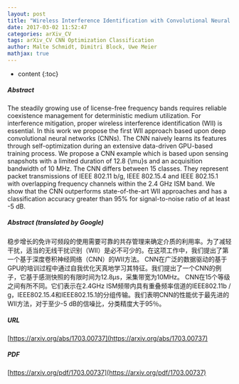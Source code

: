 ```yaml
---
layout: post
title: "Wireless Interference Identification with Convolutional Neural Networks"
date: 2017-03-02 11:52:47
categories: arXiv_CV
tags: arXiv_CV CNN Optimization Classification
author: Malte Schmidt, Dimitri Block, Uwe Meier
mathjax: true
---
```


* content
{:toc}

##### Abstract
The steadily growing use of license-free frequency bands requires reliable coexistence management for deterministic medium utilization. For interference mitigation, proper wireless interference identification (WII) is essential. In this work we propose the first WII approach based upon deep convolutional neural networks (CNNs). The CNN naively learns its features through self-optimization during an extensive data-driven GPU-based training process. We propose a CNN example which is based upon sensing snapshots with a limited duration of 12.8 {\mu}s and an acquisition bandwidth of 10 MHz. The CNN differs between 15 classes. They represent packet transmissions of IEEE 802.11 b/g, IEEE 802.15.4 and IEEE 802.15.1 with overlapping frequency channels within the 2.4 GHz ISM band. We show that the CNN outperforms state-of-the-art WII approaches and has a classification accuracy greater than 95% for signal-to-noise ratio of at least -5 dB.

##### Abstract (translated by Google)
稳步增长的免许可频段的使用需要可靠的共存管理来确定介质的利用率。为了减轻干扰，适当的无线干扰识别（WII）是必不可少的。在这项工作中，我们提出了第一个基于深度卷积神经网络（CNN）的WII方法。 CNN在广泛的数据驱动的基于GPU的培训过程中通过自我优化天真地学习其特征。我们提出了一个CNN的例子，它基于感测快照的有限时间为12.8μs，采集带宽为10MHz。 CNN在15个等级之间有所不同。它们表示在2.4GHz ISM频带内具有重叠频率信道的IEEE802.11b / g，IEEE802.15.4和IEEE802.15.1的分组传输。我们表明CNN的性能优于最先进的WII方法，对于至少-5 dB的信噪比，分类精度大于95％。

##### URL
[https://arxiv.org/abs/1703.00737](https://arxiv.org/abs/1703.00737)

##### PDF
[https://arxiv.org/pdf/1703.00737](https://arxiv.org/pdf/1703.00737)

